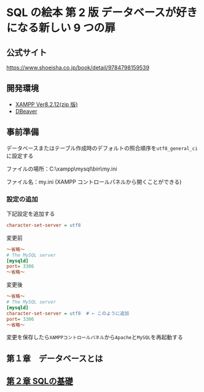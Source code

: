 # SQL の絵本 第 2 版 データベースが好きになる新しい 9 つの扉

## 公式サイト

https://www.shoeisha.co.jp/book/detail/9784798159539

## 開発環境

- [XAMPP Ver8.2.12(zip 版)](https://sourceforge.net/projects/xampp/files/XAMPP%20Windows/8.2.12/xampp-windows-x64-8.2.12-0-VS16.zip/download)
- [DBeaver](https://dbeaver.io/)

## 事前準備

データベースまたはテーブル作成時のデフォルトの照合順序を`utf8_general_ci`に設定する

ファイルの場所：C:\xampp\mysql\bin\my.ini

ファイル名：my.ini (XAMPP コントロールパネルから開くことができる)

### 設定の追加

下記設定を追加する

```ini
character-set-server = utf8
```

変更前

```ini
～省略～
# The MySQL server
[mysqld]
port= 3306
～省略～
```

変更後

```ini
～省略～
# The MySQL server
[mysqld]
character-set-server = utf8  # ← このように追加
port= 3306
～省略～
```

変更を保存したら`XAMPPコントロールパネル`から`Apache`と`MySQL`を再起動する

## 第１章　データベースとは

## [第２章 SQLの基礎](Chapter02/README.md)
